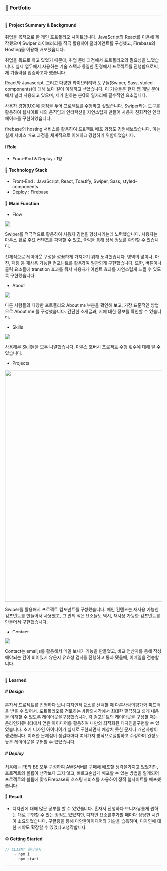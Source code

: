 ### 📎 Portfolio

---

#### 📌 Project Summary & Background

취업을 목적으로 한 개인 포트폴리오 사이트입니다. JavaScript와 React를 이용해 제작했으며 Swiper 라이브러리를 적극 활용하여 클라이언트를 구성했고, Firebase의 Hosting을 이용해 배포했습니다.  

취업을 목표로 하고 있었기 때문에, 취업 준비 과정에서 포트폴리오의 필요성을 느꼈습니다. 실제 업무에서 사용하는 기술 스택과 동일한 환경에서 프로젝트를 진행함으로써, 제 기술력을 입증하고자 했습니다.  

React와 Javascript, 그리고 다양한 라이브러리와 도구들(Swiper, Sass, styled-components)에 대해 보다 깊이 이해하고 싶었습니다. 이 기술들은 현재 웹 개발 분야에서 널리 사용되고 있으며, 제가 원하는 분야의 일자리에 필수적인 요소입니다.  

사용자 경험(UX)에 중점을 두어 프로젝트를 수행하고 싶었습니다. Swiper라는 도구를 활용하여 웹사이트 내의 움직임과 인터랙션을 자연스럽게 만들어 사용자 친화적인 인터페이스를 구현하였습니다.  

firebase의 hosting 서비스를 활용하여 프로젝트 배포 과정도 경험해보았습니다. 이는 실제 서비스 배포 과정을 체계적으로 이해하고 경험하기 위함이었습니다.  



#### ❕ Role

- Front-End & Deploy : 1명



#### 📜 Technology Stack

- Front-End : JavaScript, React, Toastify, Swiper, Sass, styled-components
- Deploy : Firebase



#### 🔨 Main Function

- Flow

![](https://jk-portfolio1.web.app/images/Modal/pjt5/1.gif)  

Swiper를 적극적으로 활용하여 사용자 경험을 향상시키는데 노력했습니다. 사용자는 마우스 휠로 주요 컨텐츠를 파악할 수 있고, 클릭을 통해 상세 정보를 확인할 수 있습니다.

전체적으로 레이아웃 구성을 깔끔하게 가져가기 위해 노력했습니다. 영역의 넓이나, 마진, 패팅 등 재사용 가능한 컴포넌트를 활용하여 일관되게 구현했습니다. 또한, 버튼이나 클릭 요소들에 transtion 효과를 줘서 사용자가 이벤트 효과를 자연스럽게 느낄 수 있도록 구현했습니다.



- About

![](https://jk-portfolio1.web.app/images/Modal/pjt5/2.gif)  

다른 사람들의 다양한 포트폴리오 About me 부분을 확인해 보고, 가장 표준적인 방법으로 About me 를 구성했습니다. 간단한 소개글과, 저에 대한 정보를 확인할 수 있습니다.



- Skills

![](https://jk-portfolio1.web.app/images/Modal/pjt5/3.gif)  

사용해본 Skill들을 모두 나열했습니다. 마우스 호버시 프로젝트 수행 횟수에 대해 알 수 있습니다.



- Projects

<img src="https://jk-portfolio1.web.app/images/Modal/pjt5/4.gif" title="" alt="" width="746">  

Swiper를 활용해서 프로젝트 컴포넌트를 구성했습니다. 메인 컨텐츠는 재사용 가능한 컴포넌트를 만들어서 사용했고, 그 안의 작은 요소들도 역시, 재사용 가능한 컴포넌트를 만들어서 구현했습니다.



- Contact

![](https://jk-portfolio1.web.app/images/Modal/pjt5/5.gif)  

Contact는 emailjs를 활용해서 메일 보내기 기능을 만들었고, 비교 연산자를 통해 작성해야되는 칸이 비어있지 않은지 유효성 검사를 진행하고 통과 됐을때, 이메일을 전송합니다.



---

#### 🚩 Learned

##### # Design

혼자서 프로젝트를 진행하다 보니 디자인적 요소를 선택할 때 다른사람의평가와 피드백을 받을 수 없어서, 포트폴리오를 검토하는 사람의시각에서 최대한 깔끔하고 쉽게 내용을 이해할 수 있도록 레이아웃을구성했습니다. 각 컴포넌트의 레이아웃을 구성할 때는 온라인커뮤니티에서 얻은 아이디어를 활용하여 나만의 최적화된 디자인을구현할 수 있었습니다. 초기 디자인 아이디어가 실제로 구현되면서 예상치 못한 문제나 개선사항이 생겼습니다. 이러한 문제점이 생길때마다 여러가지 방식으로실험하고 수정하며 완성도 높은 레이아웃을 구현할 수 있었습니다.  

##### # Deploy

처음에는 FE와 BE 모두 구성하여 AWS서버를 구매해 배포할 생각을가지고 있었지만, 프로젝트의 볼륨이 생각보다 크지 않고, 빠르고손쉽게 배포할 수 있는 방법을 알게되어 프로젝트의 볼륨에 맞춰Firebase의 호스팅 서비스를 사용하여 정적 웹사이트를 배포했습니다.  



#### 🔑 Result

- 디자인에 대해 많은 공부를 할 수 있었습니다. 혼자서 진행하다 보니자유롭게 원하는 대로 구현할 수 있는 장점도 있었지만, 디자인 요소를추가할 때마다 상당한 시간이 소요되었습니다. 구글링을 통해 다양한아이디어와 기술을 습득하며, 디자인에 대한 시야도 확장할 수 있었다고생각합니다.



#### ⚙️ Getting Started

```javascript
// CLIENT 폴더에서
    - npm i
    - npm start
```

---


